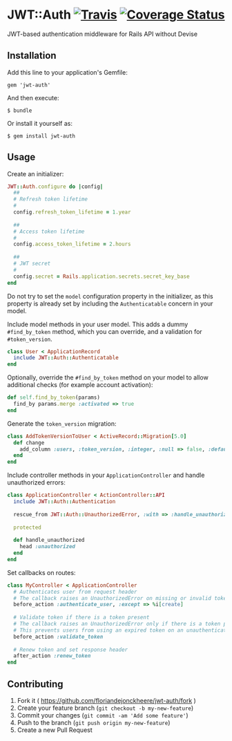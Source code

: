 # JWT::Auth [![Travis](https://travis-ci.org/floriandejonckheere/jwt-auth.svg?branch=master)](https://travis-ci.org/floriandejonckheere/jwt-auth) [![Coverage Status](https://coveralls.io/repos/github/floriandejonckheere/jwt-auth/badge.svg)](https://coveralls.io/github/floriandejonckheere/jwt-auth)

JWT-based authentication middleware for Rails API without Devise

## Installation

Add this line to your application's Gemfile:

    gem 'jwt-auth'

And then execute:

    $ bundle

Or install it yourself as:

    $ gem install jwt-auth

## Usage

Create an initializer:

```ruby
JWT::Auth.configure do |config|
  ##
  # Refresh token lifetime
  #
  config.refresh_token_lifetime = 1.year
  
  ##
  # Access token lifetime
  #
  config.access_token_lifetime = 2.hours
  
  ##
  # JWT secret
  #
  config.secret = Rails.application.secrets.secret_key_base
end
```

Do not try to set the `model` configuration property in the initializer, as this property is already set by including the `Authenticatable` concern in your model.

Include model methods in your user model. This adds a dummy `#find_by_token` method, which you can override, and a validation for `#token_version`.

```ruby
class User < ApplicationRecord
  include JWT::Auth::Authenticatable
end
```

Optionally, override the `#find_by_token` method on your model to allow additional checks (for example account activation):

```ruby
def self.find_by_token(params)
  find_by params.merge :activated => true
end
```

Generate the `token_version` migration:

```ruby
class AddTokenVersionToUser < ActiveRecord::Migration[5.0]
  def change
    add_column :users, :token_version, :integer, :null => false, :default => 1
  end
end

```

Include controller methods in your `ApplicationController` and handle unauthorized errors:

```ruby
class ApplicationController < ActionController::API
  include JWT::Auth::Authentication
  
  rescue_from JWT::Auth::UnauthorizedError, :with => :handle_unauthorized
  
  protected
  
  def handle_unauthorized
    head :unauthorized
  end
end
```

Set callbacks on routes:

```ruby
class MyController < ApplicationController
  # Authenticates user from request header
  # The callback raises an UnauthorizedError on missing or invalid token 
  before_action :authenticate_user, :except => %i[create]
  
  # Validate token if there is a token present
  # The callback raises an UnauthorizedError only if there is a token present, and it is invalid
  # This prevents users from using an expired token on an unauthenticated route and getting a HTTP 2xx
  before_action :validate_token 
  
  # Renew token and set response header
  after_action :renew_token
end
```

## Contributing

1. Fork it ( https://github.com/floriandejonckheere/jwt-auth/fork )
2. Create your feature branch (`git checkout -b my-new-feature`)
3. Commit your changes (`git commit -am 'Add some feature'`)
4. Push to the branch (`git push origin my-new-feature`)
5. Create a new Pull Request
